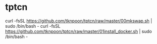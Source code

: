 # tptcn

curl -fsSL https://github.com/tknpoon/tptcn/raw/master/00mkswap.sh | sudo /bin/bash -
curl -fsSL https://github.com/tknpoon/tptcn/raw/master/01install_docker.sh | sudo /bin/bash -
